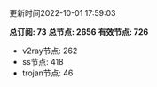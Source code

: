 更新时间2022-10-01 17:59:03

**总订阅: 73**
**总节点: 2656**
**有效节点: 726**
- v2ray节点: 262
- ss节点: 418
- trojan节点: 46
